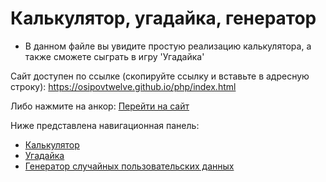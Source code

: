 # Калькулятор, угадайка, генератор
* В данном файле вы увидите простую реализацию калькулятора, а также сможете сыграть в игру 'Угадайка'

Сайт доступен по ссылке (скопируйте ссылку и вставьте в адресную строку): https://osipovtwelve.github.io/php/index.html

Либо нажмите на анкор: [Перейти на сайт](https://osipovtwelve.github.io/php/index.html)

Ниже представлена навигационная панель:

* [Калькулятор](https://osipovtwelve.github.io/php/bjs/07_Number_and_string/index.html)
* [Угадайка](https://osipovtwelve.github.io/php//bjs/08_if_else/index.html)
* [Генератор случайных пользовательских данных](https://osipovtwelve.github.io/php/bjs/10_function_object/index.html)
